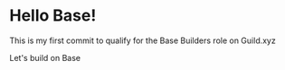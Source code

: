 # Hello Base!

This is my first commit to qualify for the Base Builders role on Guild.xyz

Let's build on Base
